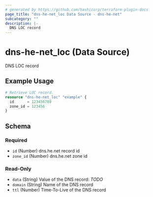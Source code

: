 ```yaml
---
# generated by https://github.com/hashicorp/terraform-plugin-docs
page_title: "dns-he-net_loc Data Source - dns-he-net"
subcategory: ""
description: |-
  DNS LOC record
---
```


# dns-he-net_loc (Data Source)

DNS LOC record

## Example Usage

```terraform
# Retrieve LOC record.
resource "dns-he-net_loc" "example" {
  id      = 123456789
  zone_id = 123456
}
```

<!-- schema generated by tfplugindocs -->
## Schema

### Required

- `id` (Number) dns.he.net record id
- `zone_id` (Number) dns.he.net zone id

### Read-Only

- `data` (String) Value of the DNS record: *TODO*
- `domain` (String) Name of the DNS record
- `ttl` (Number) Time-To-Live of the DNS record
